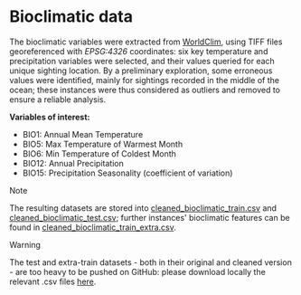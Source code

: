 # Bioclimatic data

The bioclimatic variables were extracted from [WorldClim](https://www.worldclim.org/data/worldclim21.html), using TIFF files georeferenced with *EPSG:4326* coordinates: six key temperature and precipitation variables were selected, and their values queried for each unique sighting location. By a preliminary exploration, some erroneous
values were identified, mainly for sightings recorded in the middle of the ocean; these instances were thus considered as outliers and removed to ensure a reliable analysis.

**Variables of interest:**

- BIO1: Annual Mean Temperature
- BIO5: Max Temperature of Warmest Month
- BIO6: Min Temperature of Coldest Month
- BIO12: Annual Precipitation
- BIO15: Precipitation Seasonality (coefficient of variation)

> [!NOTE]  
> The resulting datasets are stored into [cleaned_bioclimatic_train.csv](./cleaned_bioclimatic_train.csv) and [cleaned_bioclimatic_test.csv](./cleaned_bioclimatic_test.csv); further instances' bioclimatic features can be found in [cleaned_bioclimatic_train_extra.csv](./cleaned_bioclimatic_train_extra.csv).

> [!WARNING]  
> The test and extra-train datasets - both in their original and cleaned version - are too heavy to be pushed on GitHub: please download locally the relevant .csv files [here](https://drive.google.com/drive/folders/1Ojkg_U0m5Kp5ZZtRLn5YiAnA9nsLqpN_?usp=sharing).